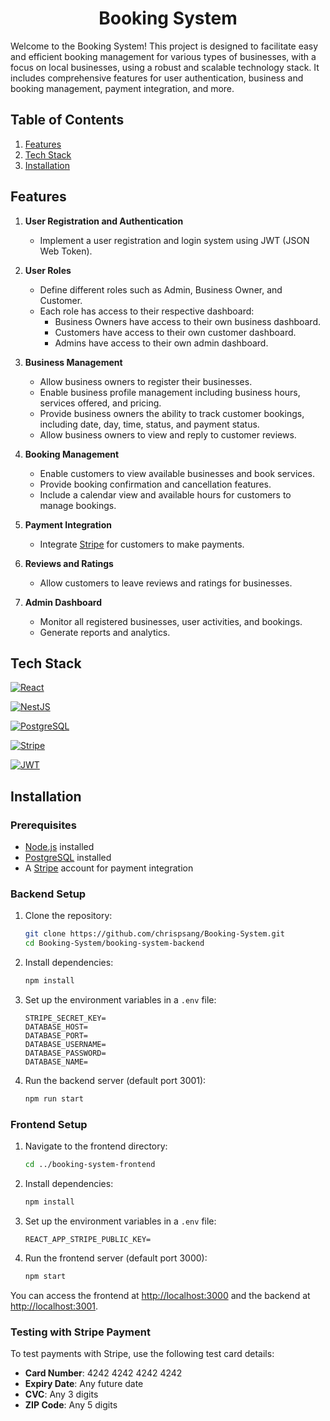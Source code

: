 <h1 align="center">Booking System</h1>

Welcome to the Booking System! This project is designed to facilitate easy and efficient booking management for various types of businesses, with a focus on local businesses, using a robust and scalable technology stack. It includes comprehensive features for user authentication, business and booking management, payment integration, and more.

## Table of Contents
1. [Features](#features)
2. [Tech Stack](#tech-stack)
3. [Installation](#installation)

## Features

1. **User Registration and Authentication**
    - Implement a user registration and login system using JWT (JSON Web Token).
  
2. **User Roles**
    - Define different roles such as Admin, Business Owner, and Customer.
    - Each role has access to their respective dashboard:
        - Business Owners have access to their own business dashboard.
        - Customers have access to their own customer dashboard.
        - Admins have access to their own admin dashboard.

3. **Business Management**
    - Allow business owners to register their businesses.
    - Enable business profile management including business hours, services offered, and pricing.
    - Provide business owners the ability to track customer bookings, including date, day, time, status, and payment status.
    - Allow business owners to view and reply to customer reviews.

4. **Booking Management**
    - Enable customers to view available businesses and book services.
    - Provide booking confirmation and cancellation features.
    - Include a calendar view and available hours for customers to manage bookings.

5. **Payment Integration**
    - Integrate [Stripe](https://stripe.com/) for customers to make payments.

6. **Reviews and Ratings**
    - Allow customers to leave reviews and ratings for businesses.

7. **Admin Dashboard**
    - Monitor all registered businesses, user activities, and bookings.
    - Generate reports and analytics.

## Tech Stack

[![React](https://img.shields.io/badge/React-61DAFB?style=for-the-badge&logo=react&logoColor=white)](https://reactjs.org/)

[![NestJS](https://img.shields.io/badge/NestJS-E0234E?style=for-the-badge&logo=nestjs&logoColor=white)](https://nestjs.com/)

[![PostgreSQL](https://img.shields.io/badge/PostgreSQL-336791?style=for-the-badge&logo=postgresql&logoColor=white)](https://www.postgresql.org/)

[![Stripe](https://img.shields.io/badge/Stripe-008CDD?style=for-the-badge&logo=stripe&logoColor=white)](https://stripe.com/)

[![JWT](https://img.shields.io/badge/JWT-000000?style=for-the-badge&logo=jsonwebtokens&logoColor=white)](https://jwt.io/)

## Installation

### Prerequisites

- [Node.js](https://nodejs.org/) installed
- [PostgreSQL](https://www.postgresql.org/) installed
- A [Stripe](https://stripe.com/) account for payment integration

### Backend Setup

1. Clone the repository:
    ```sh
    git clone https://github.com/chrispsang/Booking-System.git
    cd Booking-System/booking-system-backend
    ```

2. Install dependencies:
    ```sh
    npm install
    ```

3. Set up the environment variables in a `.env` file:
    ```plaintext
    STRIPE_SECRET_KEY=
    DATABASE_HOST=
    DATABASE_PORT=
    DATABASE_USERNAME=
    DATABASE_PASSWORD=
    DATABASE_NAME=
    ```

4. Run the backend server (default port 3001):
    ```sh
    npm run start
    ```

### Frontend Setup

1. Navigate to the frontend directory:
    ```sh
    cd ../booking-system-frontend
    ```

2. Install dependencies:
    ```sh
    npm install
    ```

3. Set up the environment variables in a `.env` file:
    ```plaintext
    REACT_APP_STRIPE_PUBLIC_KEY=
    ```

4. Run the frontend server (default port 3000):
    ```sh
    npm start
    ```

You can access the frontend at [http://localhost:3000](http://localhost:3000) and the backend at [http://localhost:3001](http://localhost:3001).

### Testing with Stripe Payment

To test payments with Stripe, use the following test card details:

- **Card Number**: 4242 4242 4242 4242
- **Expiry Date**: Any future date
- **CVC**: Any 3 digits
- **ZIP Code**: Any 5 digits